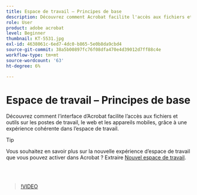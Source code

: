 ```yaml
---
title: Espace de travail – Principes de base
description: Découvrez comment Acrobat facilite l'accès aux fichiers et outils sur les ordinateurs, le web et les appareils mobiles
role: User
product: adobe acrobat
level: Beginner
thumbnail: KT-5531.jpg
exl-id: 4638061c-6ed7-4dc0-b865-5e0b8da9cbd4
source-git-commit: 38a5b00897fc76f08dfa470e4d39012d7ff88c4e
workflow-type: tm+mt
source-wordcount: '63'
ht-degree: 6%

---
```


# Espace de travail – Principes de base

Découvrez comment l’interface d’Acrobat facilite l’accès aux fichiers et outils sur les postes de travail, le web et les appareils mobiles, grâce à une expérience cohérente dans l’espace de travail.

>[!TIP]
>
>Vous souhaitez en savoir plus sur la nouvelle expérience d’espace de travail que vous pouvez activer dans Acrobat ? Extraire [Nouvel espace de travail](new-workspace.md).

<br> 

>[!VIDEO](https://video.tv.adobe.com/v/337971?hidetitle=true)
